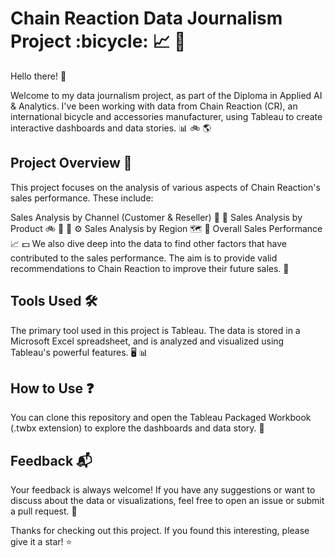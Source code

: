 # Chain Reaction Data Journalism Project :bicycle: :chart_with_upwards_trend: :newspaper:

Hello there! :wave:

Welcome to my data journalism project, as part of the Diploma in Applied AI & Analytics. I've been working with data from Chain Reaction (CR), an international bicycle and accessories manufacturer, using Tableau to create interactive dashboards and data stories. :bar_chart: :bike: :earth_americas:

## Project Overview :page_with_curl:

This project focuses on the analysis of various aspects of Chain Reaction's sales performance. These include:

Sales Analysis by Channel (Customer & Reseller) :busts_in_silhouette: :money_with_wings:
Sales Analysis by Product :bike: :shirt: :gloves: :gear:
Sales Analysis by Region :world_map: :round_pushpin:
Overall Sales Performance :chart_with_upwards_trend: :dollar:
We also dive deep into the data to find other factors that have contributed to the sales performance. The aim is to provide valid recommendations to Chain Reaction to improve their future sales. :rocket:

## Tools Used :hammer_and_wrench:

The primary tool used in this project is Tableau. The data is stored in a Microsoft Excel spreadsheet, and is analyzed and visualized using Tableau's powerful features. :desktop_computer: :bar_chart:

## How to Use :question:

You can clone this repository and open the Tableau Packaged Workbook (.twbx extension) to explore the dashboards and data story. :open_book:

## Feedback :mailbox_with_mail:

Your feedback is always welcome! If you have any suggestions or want to discuss about the data or visualizations, feel free to open an issue or submit a pull request. :memo:

Thanks for checking out this project. If you found this interesting, please give it a star! :star:
